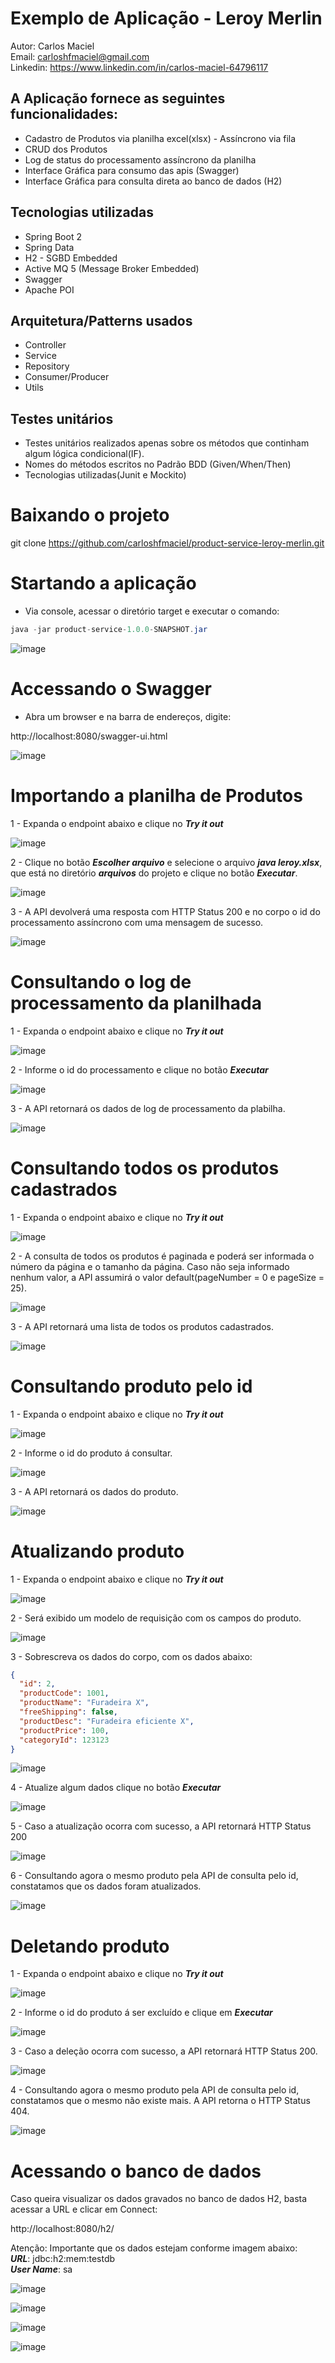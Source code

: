 # Exemplo de Aplicação - Leroy Merlin

Autor: Carlos Maciel<br>
Email: carloshfmaciel@gmail.com<br>
Linkedin: https://www.linkedin.com/in/carlos-maciel-64796117<br>

## A Aplicação fornece as seguintes funcionalidades:
- Cadastro de Produtos via planilha excel(xlsx) - Assíncrono via fila
- CRUD dos Produtos
- Log de status do processamento assíncrono da planilha
- Interface Gráfica para consumo das apis (Swagger)
- Interface Gráfica para consulta direta ao banco de dados (H2)

## Tecnologias utilizadas

- Spring Boot 2
- Spring Data
- H2 - SGBD Embedded
- Active MQ 5 (Message Broker Embedded)
- Swagger
- Apache POI


## Arquitetura/Patterns usados

- Controller
- Service
- Repository
- Consumer/Producer
- Utils

## Testes unitários

- Testes unitários realizados apenas sobre os métodos que continham algum lógica condicional(IF).
- Nomes do métodos escritos no Padrão BDD (Given/When/Then)
- Tecnologias utilizadas(Junit e Mockito)

# Baixando o projeto

git clone https://github.com/carloshfmaciel/product-service-leroy-merlin.git

# Startando a aplicação

- Via console, acessar o diretório target e executar o comando:

```java
java -jar product-service-1.0.0-SNAPSHOT.jar
```
![image](https://github.com/carloshfmaciel/product-service-leroy-merlin/blob/master/screenshots/start_app.PNG)

# Accessando o Swagger

- Abra um browser e na barra de endereços, digite:

http://localhost:8080/swagger-ui.html

![image](https://github.com/carloshfmaciel/product-service-leroy-merlin/blob/master/screenshots/swagger.PNG)

# Importando a planilha de Produtos

1 - Expanda o endpoint abaixo e clique no ***Try it out***

![image](https://github.com/carloshfmaciel/product-service-leroy-merlin/blob/master/screenshots/swagger_01.PNG)

2 - Clique no botão ***Escolher arquivo*** e selecione o arquivo ***java leroy.xlsx***, que está no diretório ***arquivos*** do projeto e clique no botão ***Executar***.

![image](https://github.com/carloshfmaciel/product-service-leroy-merlin/blob/master/screenshots/swagger_02.PNG)

3 - A API devolverá uma resposta com HTTP Status 200 e no corpo o id do processamento assíncrono com uma mensagem de sucesso.

![image](https://github.com/carloshfmaciel/product-service-leroy-merlin/blob/master/screenshots/swagger_03.PNG)

# Consultando o log de processamento da planilhada

1 - Expanda o endpoint abaixo e clique no ***Try it out***

![image](https://github.com/carloshfmaciel/product-service-leroy-merlin/blob/master/screenshots/swagger_04.PNG)

2 - Informe o id do processamento e clique no botão ***Executar***

![image](https://github.com/carloshfmaciel/product-service-leroy-merlin/blob/master/screenshots/swagger_05.PNG)

3 - A API retornará os dados de log de processamento da plabilha.

![image](https://github.com/carloshfmaciel/product-service-leroy-merlin/blob/master/screenshots/swagger_06.PNG)

# Consultando todos os produtos cadastrados

1 - Expanda o endpoint abaixo e clique no ***Try it out***

![image](https://github.com/carloshfmaciel/product-service-leroy-merlin/blob/master/screenshots/swagger_07.PNG)

2 - A consulta de todos os produtos é paginada e poderá ser informada o número da página e o tamanho da página. Caso não seja informado nenhum valor, a API assumirá o valor default(pageNumber = 0 e pageSize = 25). 

![image](https://github.com/carloshfmaciel/product-service-leroy-merlin/blob/master/screenshots/swagger_09.PNG)

3 - A API retornará uma lista de todos os produtos cadastrados.

![image](https://github.com/carloshfmaciel/product-service-leroy-merlin/blob/master/screenshots/swagger_10.PNG)

# Consultando produto pelo id

1 - Expanda o endpoint abaixo e clique no ***Try it out***

![image](https://github.com/carloshfmaciel/product-service-leroy-merlin/blob/master/screenshots/swagger_11.PNG)

2 - Informe o id do produto á consultar.

![image](https://github.com/carloshfmaciel/product-service-leroy-merlin/blob/master/screenshots/swagger_12.PNG)

3 - A API retornará os dados do produto.

![image](https://github.com/carloshfmaciel/product-service-leroy-merlin/blob/master/screenshots/swagger_13.PNG)

# Atualizando produto

1 - Expanda o endpoint abaixo e clique no ***Try it out***

![image](https://github.com/carloshfmaciel/product-service-leroy-merlin/blob/master/screenshots/swagger_14.PNG)

2 - Será exibido um modelo de requisição com os campos do produto.

![image](https://github.com/carloshfmaciel/product-service-leroy-merlin/blob/master/screenshots/swagger_15.PNG)

3 - Sobrescreva os dados do corpo, com os dados abaixo:

```json
{
  "id": 2,
  "productCode": 1001,
  "productName": "Furadeira X",
  "freeShipping": false,
  "productDesc": "Furadeira eficiente X",
  "productPrice": 100,
  "categoryId": 123123
}
```

![image](https://github.com/carloshfmaciel/product-service-leroy-merlin/blob/master/screenshots/swagger_16.PNG)

4 - Atualize algum dados clique no botão ***Executar***

![image](https://github.com/carloshfmaciel/product-service-leroy-merlin/blob/master/screenshots/swagger_17.PNG)

5 - Caso a atualização ocorra com sucesso, a API retornará HTTP Status 200

![image](https://github.com/carloshfmaciel/product-service-leroy-merlin/blob/master/screenshots/swagger_18.PNG)

6 - Consultando agora o mesmo produto pela API de consulta pelo id, constatamos que os dados foram atualizados.

![image](https://github.com/carloshfmaciel/product-service-leroy-merlin/blob/master/screenshots/swagger_19.PNG)

# Deletando produto

1 - Expanda o endpoint abaixo e clique no ***Try it out***

![image](https://github.com/carloshfmaciel/product-service-leroy-merlin/blob/master/screenshots/swagger_20.PNG)

2 - Informe o id do produto á ser excluído e clique em ***Executar***

![image](https://github.com/carloshfmaciel/product-service-leroy-merlin/blob/master/screenshots/swagger_21.PNG)

3 - Caso a deleção ocorra com sucesso, a API retornará HTTP Status 200.

![image](https://github.com/carloshfmaciel/product-service-leroy-merlin/blob/master/screenshots/swagger_22.PNG)

4 - Consultando agora o mesmo produto pela API de consulta pelo id, constatamos que o mesmo não existe mais. A API retorna o HTTP Status 404.

![image](https://github.com/carloshfmaciel/product-service-leroy-merlin/blob/master/screenshots/swagger_23.PNG)

# Acessando o banco de dados

Caso queira visualizar os dados gravados no banco de dados H2, basta acessar a URL e clicar em Connect:

http://localhost:8080/h2/

Atenção: Importante que os dados estejam conforme imagem abaixo:<br>
***URL***: jdbc:h2:mem:testdb<br>
***User Name***: sa<br>

![image](https://github.com/carloshfmaciel/product-service-leroy-merlin/blob/master/screenshots/swagger_24.PNG)



![image](https://github.com/carloshfmaciel/product-service-leroy-merlin/blob/master/screenshots/swagger_25.PNG)



![image](https://github.com/carloshfmaciel/product-service-leroy-merlin/blob/master/screenshots/swagger_26.PNG)

![image](https://github.com/carloshfmaciel/product-service-leroy-merlin/blob/master/screenshots/swagger_27.PNG)
